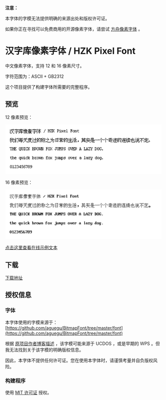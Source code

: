 **注意：**

本字体的字模无法提供明确的来源出处和版权许可证。

如果你正在寻找可以免费商用的开源像素字体，请尝试 [方舟像素字体](https://github.com/TakWolf/ark-pixel-font) 。

# 汉字库像素字体 / HZK Pixel Font

中文像素字体，支持 12 和 16 像素尺寸。

字符范围为：ASCII + GB2312

这个项目提供了构建字体所需要的完整程序。

## 预览

12 像素预览：

![preview-12px.png](docs/preview-12px.png)

16 像素预览：

![preview-16px.png](docs/preview-16px.png)

[点击这里查看在线示例文本](https://hzk-pixel-font.takwolf.com)

## 下载

[下载地址](https://github.com/TakWolf/hzk-pixel-font/releases)

## 授权信息

### 字体

本字体使用的字模来源于：[https://github.com/aguegu/BitmapFont/tree/master/font](https://github.com/aguegu/BitmapFont/tree/master/font)

根据 [原项目作者博客描述](http://aguegu.net/?p=1279) ，该字模可能来源于 UCDOS ，或是早期的 WPS 。但我无法找到关于该字模的明确版权信息。

因此，本字体不提供任何许可证。您在使用本字体时，请谨慎考量并自负版权风险。

### 构建程序

使用 [MIT 许可证](LICENSE) 授权。
